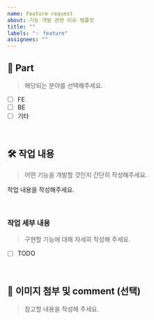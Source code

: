 ```yaml
---
name: Feature request
about: 기능 개발 관련 이슈 템플릿
title: ""
labels: "✨ feature"
assignees: ""
---
```


## 🔘 Part

> 해당되는 분야를 선택해주세요.

-   [ ] FE
-   [ ] BE
-   [ ] 기타

<br />

## 🛠 작업 내용

> 어떤 기능을 개발할 것인지 간단히 작성해주세요.

작업 내용을 작성해주세요.

<br />

### 작업 세부 내용

> 구현할 기능에 대해 자세히 작성해 주세요.

-   [ ] TODO

<br />

## 🎻 이미지 첨부 및 comment (선택)

> 참고할 내용을 작성해 주세요.

<br />
